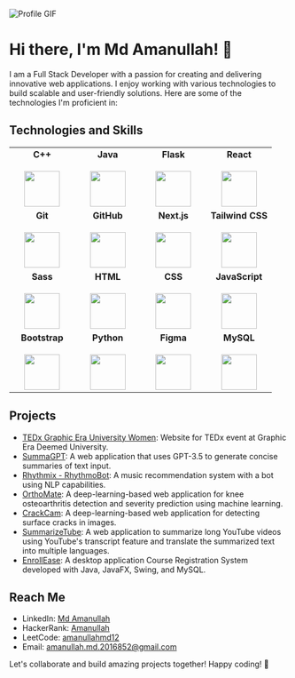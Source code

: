 ![Profile GIF](https://media.giphy.com/media/v1.Y2lkPTc5MGI3NjExazljYzYyYW5nMWxkdGtreDZuamo0dG42NTI1M2V3bW01YnBrMnR4NSZlcD12MV9pbnRlcm5hbF9naWZfYnlfaWQmY3Q9cw/WUlplcMpOCEmTGBtBW/giphy.gif)

# Hi there, I'm Md Amanullah! 👋

I am a Full Stack Developer with a passion for creating and delivering innovative web applications. I enjoy working with various technologies to build scalable and user-friendly solutions. Here are some of the technologies I'm proficient in:

## Technologies and Skills

<table>
  <tbody>
    <tr valign="top">
      <td width="25%" align="center">
        <b>C++</b><br><br>
        <img height="64px" src="https://cdn.svgporn.com/logos/c-plusplus.svg">
      </td>
      <td width="25%" align="center">
        <b>Java</b><br><br>
        <img height="64px" src="https://cdn.svgporn.com/logos/java.svg">
      </td>
      <td width="25%" align="center">
        <b>Flask</b><br><br>
        <img height="64px" src="https://cdn.svgporn.com/logos/flask.svg">
      </td>
      <td width="25%" align="center">
        <b>React</b><br><br>
        <img height="64px" src="https://cdn.svgporn.com/logos/react.svg">
      </td>
    </tr>
    <tr valign="top">
      <td width="25%" align="center">
        <b>Git</b><br><br>
        <img height="64px" src="https://cdn.svgporn.com/logos/git-icon.svg">
      </td>
      <td width="25%" align="center">
        <b>GitHub</b><br><br>
        <img height="64px" src="https://cdn.svgporn.com/logos/github-icon.svg">
      </td>
      <td width="25%" align="center">
        <b>Next.js</b><br><br>
        <img height="64px" src="https://cdn.svgporn.com/logos/nextjs.svg">
      </td>
      <td width="25%" align="center">
        <b>Tailwind CSS</b><br><br>
        <img height="64px" src="https://cdn.svgporn.com/logos/tailwindcss-icon.svg">
      </td>
    </tr>
    <tr valign="top">
      <td width="25%" align="center">
        <b>Sass</b><br><br>
        <img height="64px" src="https://cdn.svgporn.com/logos/sass.svg">
      </td>
      <td width="25%" align="center">
        <b>HTML</b><br><br>
        <img height="64px" src="https://cdn.svgporn.com/logos/html-5.svg">
      </td>
      <td width="25%" align="center">
        <b>CSS</b><br><br>
        <img height="64px" src="https://cdn.svgporn.com/logos/css-3.svg">
      </td>
      <td width="25%" align="center">
        <b>JavaScript</b><br><br>
        <img height="64px" src="https://cdn.svgporn.com/logos/javascript.svg">
      </td>
    </tr>
    <tr valign="top">
      <td width="25%" align="center">
        <b>Bootstrap</b><br><br>
        <img height="64px" src="https://cdn.svgporn.com/logos/bootstrap.svg">
      </td>
      <td width="25%" align="center">
        <b>Python</b><br><br>
        <img height="64px" src="https://cdn.svgporn.com/logos/python.svg">
      </td>
      <td width="25%" align="center">
        <b>Figma</b><br><br>
        <img height="64px" src="https://cdn.svgporn.com/logos/figma.svg">
      </td>
      <td width="25%" align="center">
        <b>MySQL</b><br><br>
        <img height="64px" src="https://cdn.svgporn.com/logos/mysql.svg">
      </td>
    </tr>
  </tbody>
</table>


## Projects
- [TEDx Graphic Era University Women](https://tedxgraphicerauniversitywomen.com): Website for TEDx event at Graphic Era Deemed University.
- [SummaGPT](https://summagpt.netlify.app): A web application that uses GPT-3.5 to generate concise summaries of text input.
- [Rhythmix - RhythmoBot](https://github.com/amanullahmd12/Rhythmix---RhythmoBot): A music recommendation system with a bot using NLP capabilities.
- [OrthoMate](https://github.com/amanullahmd12/OrthoMate): A deep-learning-based web application for knee osteoarthritis detection and severity prediction using machine learning.
- [CrackCam](https://github.com/amanullahmd12/CrackCam): A deep-learning-based web application for detecting surface cracks in images.
- [SummarizeTube](https://github.com/amanullahmd12/SummarizeTube): A web application to summarize long YouTube videos using YouTube's transcript feature and translate the summarized text into multiple languages.
- [EnrollEase](https://github.com/amanullahmd12/EnrollEase): A desktop application Course Registration System developed with Java, JavaFX, Swing, and MySQL.



## Reach Me


- LinkedIn: [Md Amanullah](https://www.linkedin.com/in/md-amanullah-6ba173219/)
- HackerRank: [Amanullah](https://www.hackerrank.com/amanullah_md_201)
- LeetCode: [amanullahmd12](https://leetcode.com/amanullahmd12/)
- Email: amanullah.md.2016852@gmail.com

Let's collaborate and build amazing projects together! Happy coding! 🚀


